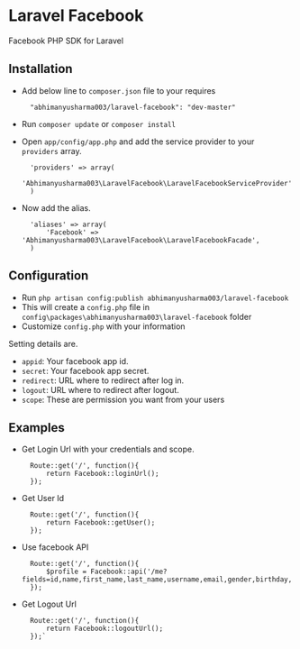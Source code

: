 # Laravel Facebook

Facebook PHP SDK for Laravel

## Installation

* Add below line to `composer.json` file to your requires 

    	"abhimanyusharma003/laravel-facebook": "dev-master"
    
* Run `composer update` or `composer install `

* Open `app/config/app.php` and add the service provider to your `providers` array.

    	'providers' => array(
	 		'Abhimanyusharma003\LaravelFacebook\LaravelFacebookServiceProvider',
    	)

* Now add the alias.

    	'aliases' => array(
        	'Facebook' =>   'Abhimanyusharma003\LaravelFacebook\LaravelFacebookFacade',
    	)


## Configuration

- Run `php artisan config:publish abhimanyusharma003/laravel-facebook`
- This will create a `config.php` file in `config\packages\abhimanyusharma003\laravel-facebook` folder
- Customize `config.php` with your information


Setting details are.

- `appid`: Your facebook app id.
- `secret`: Your facebook app secret.
- `redirect`: URL where to redirect after log in.
- `logout`: URL where to redirect after logout.
- `scope`: These are permission you want from your users

    

## Examples

* Get Login Url with your credentials and scope.

    	Route::get('/', function(){
    		return Facebook::loginUrl();
    	});

* Get User Id
	
    	Route::get('/', function(){
    		return Facebook::getUser();
    	});

* Use facebook API

    	Route::get('/', function(){
    		$profile = Facebook::api('/me?fields=id,name,first_name,last_name,username,email,gender,birthday,hometown,location,picture.width(100)');
    	});
    
* Get Logout Url

		Route::get('/', function(){
    		return Facebook::logoutUrl();
    	});`
